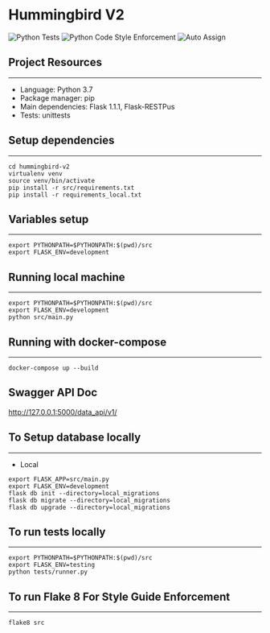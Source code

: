 # Hummingbird V2
![Python Tests](https://github.com/CovidZero/hummingbird-v2/workflows/Python%20Tests/badge.svg)
![Python Code Style Enforcement](https://github.com/CovidZero/hummingbird-v2/workflows/Python%20Code%20Style%20Enforcement/badge.svg)
![Auto Assign](https://github.com/CovidZero/hummingbird-v2/workflows/Auto%20Assign/badge.svg)


## Project Resources
___
- Language: Python 3.7
- Package manager: pip
- Main dependencies: Flask 1.1.1, Flask-RESTPus
- Tests: unittests


## Setup dependencies
___
```
cd hummingbird-v2
virtualenv venv
source venv/bin/activate
pip install -r src/requirements.txt
pip install -r requirements_local.txt
```

## Variables setup
___
```
export PYTHONPATH=$PYTHONPATH:$(pwd)/src
export FLASK_ENV=development
```


## Running local machine
___
```
export PYTHONPATH=$PYTHONPATH:$(pwd)/src
export FLASK_ENV=development
python src/main.py 
```

## Running with docker-compose

___
```
docker-compose up --build

```

## Swagger API Doc 
http://127.0.0.1:5000/data_api/v1/


## To Setup database locally
___

- Local
```
export FLASK_APP=src/main.py
export FLASK_ENV=development
flask db init --directory=local_migrations
flask db migrate --directory=local_migrations
flask db upgrade --directory=local_migrations   
```


## To run tests locally
___
```
export PYTHONPATH=$PYTHONPATH:$(pwd)/src
export FLASK_ENV=testing
python tests/runner.py
```

## To run Flake 8 For Style Guide Enforcement
___
```
flake8 src
```